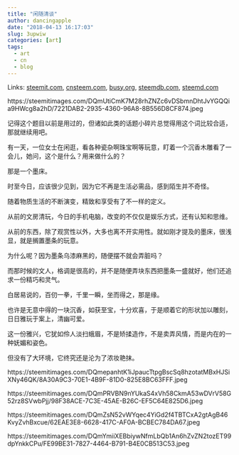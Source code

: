 ```yaml
---
title: "闲随清谈"
author: dancingapple
date: "2018-04-13 16:17:03"
slug: 3upwiw
categories: [art]
tags: 
  - art
  - cn
  - blog
---
```


Links: [steemit.com](https://steemit.com/art/@dancingapple/3upwiw), [cnsteem.com](https://cnsteem.com/art/@dancingapple/3upwiw), [busy.org](https://busy.org/art/@dancingapple/3upwiw), [steemdb.com](https://steemdb.com/art/@dancingapple/3upwiw), [steemd.com](https://steemd.com/art/@dancingapple/3upwiw)

<html>
<p>https://steemitimages.com/DQmUtiCmK7M28rhZNZc6vDSbmnDhtJvYGQQia9HWcg8a2hD/7221DAB2-2935-4360-96A8-8B556D8CF874.jpeg</p>
<p>记得这个题目以前是用过的，但诸如此类的话题小碎片总觉得用这个词比较合适，那就继续用吧。</p>
<p>有一天，一位女士在闲逛，看各种瓷杂啊珠宝啊等玩意，盯着一个沉香木雕看了一会儿，她问，这个是什么？用来做什么的？</p>
<p>那是一个墨床。</p>
<p>时至今日，应该很少见到，因为它不再是生活必需品，感到陌生并不奇怪。</p>
<p>随着物质生活的不断演变，精致和享受有了不一样的定义。</p>
<p>从前的文房清玩，今日的手机电脑，改变的不仅仅是娱乐方式，还有认知和思维。</p>
<p>从前的东西，除了观赏性以外，大多也离不开实用性。就如刚才提及的墨床，很浅显，就是搁置墨条的玩意。</p>
<p>为什么呢？因为墨条乌漆麻黑的，随便摆不就会弄脏吗？</p>
<p>而那时候的文人，格调是很高的，并不是随便弄块东西把墨条一盛就好，他们还追求一份精巧和灵气。</p>
<p>白居易说的，百仞一拳，千里一瞬，坐而得之，那是缘。</p>
<p>也许是无意中得的一块沉香，如获至宝，十分欢喜，于是顺着它的形状加以雕刻，日日雅玩于案上，清幽可爱。</p>
<p>这一份雅兴，它犹如伶人淡扫蛾眉，不是矫揉造作，不是卖弄风情，而是内在的一种妩媚和姿色。</p>
<p>但没有了大环境，它终究还是沦为了浓妆艳抹。</p>
<p>https://steemitimages.com/DQmepanhtK1iJpaucTtpgBscSq8hzotatMBxHJSiXNy46QK/8A30A9C3-70E1-4B9F-81D0-825E8BC63FFF.jpeg</p>
<p>https://steemitimages.com/DQmPRVBN9nYUkaS4xVh58CkmA53wDVrV58G52rz8SVwbPjj/98F38ACE-7C3E-45AE-B26C-EF5C64E825D6.jpeg</p>
<p>https://steemitimages.com/DQmZsN52vWYqec4YiGd2f4TBTCxA2gtAgB46KvyZvhBxcue/62EAE3E8-6628-417C-AF0A-BCBEC784DA67.jpeg</p>
<p>https://steemitimages.com/DQmYmiiXEBbiywNfmLbQb1An6hZvZN2tozET99dpYnkkCPu/FE99BE31-7827-4464-B791-B4E0CB513C53.jpeg</p>
<p><br></p>
<p><br></p>
<p><br></p>
<p><br></p>
<p><br></p>
</html>
